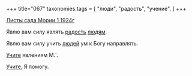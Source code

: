 +++
title="067"
taxonomies.tags = [
 "люди",
 "радость",
 "учение",
]
+++

[Листы сада Мории 1 1924г](/agni/1924)

Явлю вам силу являть [радость](/tags/радость) [людям](/tags/люди).   

Явлю вам силу учить [людей](/tags/люди) ум к Богу направлять.   

[Учите](/tags/учение) явлениям М.˙.   

[Учите](/tags/учение), Я помогу.   

